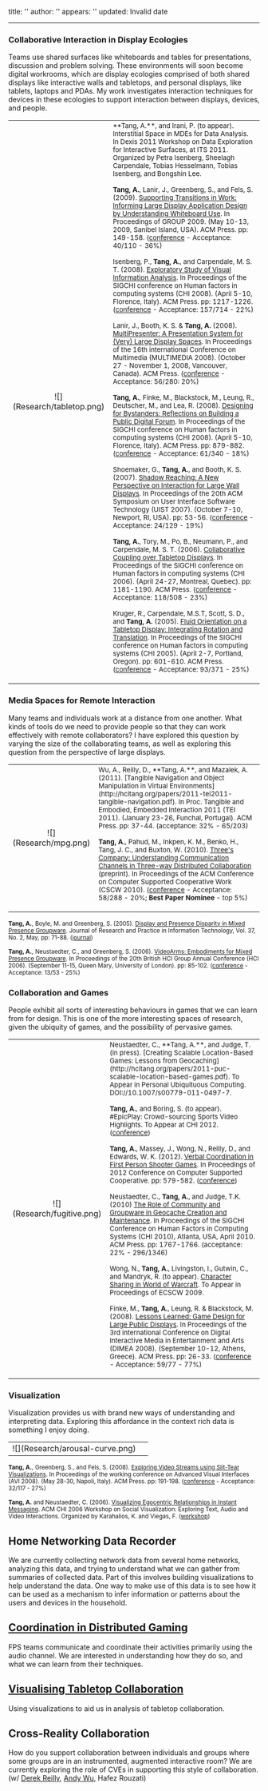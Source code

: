 title: ''
author: ''
appears: ''
updated: Invalid date

---

### Collaborative Interaction in Display Ecologies

Teams use shared surfaces like whiteboards and tables for presentations, discussion and problem solving. These environments will soon become digital workrooms, which are display ecologies comprised of both shared displays like interactive walls and tabletops, and personal displays, like tablets, laptops and PDAs. My work investigates interaction techniques for devices in these ecologies to support interaction between displays, devices, and people.

<table width="100%"><tr><td align="center">![](Research/tabletop.png)</td><td>
<span style="font-size:83%">**Tang, A.**, and Irani, P. (to appear). Interstitial Space in MDEs for Data Analysis. In Dexis 2011 Workshop on Data Exploration for Interactive Surfaces, at ITS 2011. Organized by Petra Isenberg, Sheelagh Carpendale, Tobias Hesselmann, Tobias Isenberg, and Bongshin Lee.</span>

<span style="font-size:83%">**Tang, A.**, Lanir, J., Greenberg, S., and Fels, S. (2009). [Supporting Transitions in Work: Informing Large Display Application Design by Understanding Whiteboard Use](http://hcitang.org/papers/2009-group2009-transitions.pdf). In Proceedings of GROUP 2009. (May 10-13, 2009, Sanibel Island, USA). ACM Press. pp: 149-158. ([conference](http://www.group2009conference.com/) - Acceptance: 40/110 - 36%)</span>

<span style="font-size:83%">Isenberg, P., **Tang, A.**, and Carpendale, M. S. T. (2008). [Exploratory Study of Visual Information Analysis](http://hcitang.org/papers/2008-chi2008-exploratory-study-of-visual-information-analysis.pdf). In Proceedings of the SIGCHI conference on Human factors in computing systems (CHI 2008). (April 5-10, Florence, Italy). ACM Press. pp: 1217-1226. ([conference](http://chi2008.org) - Acceptance: 157/714 - 22%)</span>

<span style="font-size:83%">Lanir, J., Booth, K. S. & **Tang, A.** (2008). [MultiPresenter: A Presentation System for (Very) Large Display Spaces](http://hcitang.org/papers/2008-mm2008-multipresenter-preprint.pdf). In Proceedings of the 16th international Conference on Multimedia (MULTIMEDIA 2008). (October 27 - November 1, 2008, Vancouver, Canada). ACM Press. ([conference](http://www.mcrlab.uottawa.ca/acmmm2008/) - Acceptance: 56/280: 20%)</span>

<span style="font-size:83%">**Tang, A.**, Finke, M., Blackstock, M., Leung, R., Deutscher, M., and Lea, R. (2008). [Designing for Bystanders: Reflections on Building a Public Digital Forum](http://hcitang.org/papers/2008-chi2008-designing-for-bystanders.pdf). In Proceedings of the SIGCHI conference on Human factors in computing systems (CHI 2008). (April 5-10, Florence, Italy). ACM Press. pp: 879-882.([conference](http://chi2008.org) - Acceptance: 61/340 - 18%)</span>

<span style="font-size:83%">Shoemaker, G., **Tang, A.**, and Booth, K. S. (2007). [Shadow Reaching: A New Perspective on Interaction for Large Wall Displays](http://hcitang.org/papers/2007-uist2007-shadow-reaching.pdf). In Proceedings of the 20th ACM Symposium on User Interface Software Technology (UIST 2007). (October 7-10, Newport, RI, USA). pp: 53-56. ([conference](http://www.uist2007.org) - Acceptance: 24/129 - 19%)</span>

<span style="font-size:83%">**Tang, A.**, Tory, M., Po, B., Neumann, P., and Carpendale, M. S. T. (2006). [Collaborative Coupling over Tabletop Displays](http://hcitang.org/papers/2006-chi2006-collaborative-coupling.pdf). In Proceedings of the SIGCHI conference on Human factors in computing systems (CHI 2006). (April 24-27, Montreal, Quebec). pp: 1181-1190. ACM Press. ([conference](http://www.chi2006.org) - Acceptance: 118/508 - 23%)</span>

<span style="font-size:83%">Kruger, R., Carpendale, M.S.T, Scott, S. D., and **Tang, A.** (2005). [Fluid Orientation on a Tabletop Display: Integrating Rotation and Translation](http://hcitang.org/papers/2005-chi2005-rnt.pdf). In Proceedings of the SIGCHI conference on Human factors in computing systems (CHI 2005). (April 2-7, Portland, Oregon). pp: 601-610. ACM Press. ([conference](http://www.chi2005.org/) - Acceptance: 93/371 - 25%)</span></td></tr>
</table>

### Media Spaces for Remote Interaction

Many teams and individuals work at a distance from one another. What kinds of tools do we need to provide people so that they can work effectively with remote collaborators? I have explored this question by varying the size of the collaborating teams, as well as exploring this question from the perspective of large displays.

<table width="100%"><tr><td align="center">![](Research/mpg.png)</td><td>
<span style="font-size:83%">Wu, A., Reilly, D., **Tang, A.**, and Mazalek, A. (2011). [Tangible Navigation and Object Manipulation in Virtual Environments](http://hcitang.org/papers/2011-tei2011-tangible-navigation.pdf). In Proc. Tangible and Embodied, Embedded Interaction 2011 (TEI 2011). (January 23-26, Funchal, Portugal). ACM Press. pp: 37-44. (acceptance: 32% - 65/203)</span>

<span style="font-size:83%">**Tang, A.**, Pahud, M., Inkpen, K. M., Benko, H., Tang, J. C., and Buxton, W. (2010). [Three's Company: Understanding Communication Channels in Three-way Distributed Collaboration](http://hcitang.org/papers/2010-cscw2010-three%27s-company.pdf) (preprint). In Proceedings of the ACM Conference on Computer Supported Cooperative Work (CSCW 2010). ([conference](http://www.cscw2010.org/) - Acceptance: 58/288 - 20%; **Best Paper Nominee** - top 5%)</span>

</td></tr>
</table>

<span style="font-size:83%">**Tang, A.**, Boyle, M. and Greenberg, S. (2005). [Display and Presence Disparity in Mixed Presence Groupware](http://grouplab.cpsc.ucalgary.ca/papers/2005/05-DisplayandPresenceDisparity.AUIC/DisplayandPresenceDisparity-JRPIT-2005.pdf). Journal of Research and Practice in Information Technology, Vol. 37, No. 2, May, pp: 71-88. ([journal](http://www.acs.org.au/jrpit/))</span>

<span style="font-size:83%">**Tang, A.**, Neustaedter, C., and Greenberg, S. (2006). [VideoArms: Embodiments for Mixed Presence Groupware](http://hcitang.org/papers/2006-hci2006-videoarms-embodiments-in-mpg.pdf). In Proceedings of the 20th British HCI Group Annual Conference (HCI 2006). (September 11-15, Queen Mary, University of London). pp: 85-102. ([conference](http://www.bcs-hci.org.uk/hci2006/) - Acceptance: 13/53 - 25%)</span>

### Collaboration and Games

People exhibit all sorts of interesting behaviours in games that we can learn from for design. This is one of the more interesting spaces of research, given the ubiquity of games, and the possibility of pervasive games.

<table><tr><td align="center">![](Research/fugitive.png)</td><td>
<span style="font-size:83%">Neustaedter, C., **Tang, A.**, and Judge, T. (in press). [Creating Scalable Location-Based Games: Lessons from Geocaching](http://hcitang.org/papers/2011-puc-scalable-location-based-games.pdf). To Appear in Personal Ubiquituous Computing. DOI://10.1007/s00779-011-0497-7.</span>

<span style="font-size:83%">**Tang, A.**, and Boring, S. (to appear). #EpicPlay: Crowd-sourcing Sports Video Highlights. To Appear at CHI 2012. ([conference](http://chi2012.acm.org/))</span>

<span style="font-size:83%">**Tang, A.**, Massey, J., Wong, N., Reilly, D., and Edwards, W. K. (2012). [Verbal Coordination in First Person Shooter Games](http://hcitang.org/papers/2012-cscw2012-fps.pdf). In Proceedings of 2012 Conference on Computer Supported Cooperative. pp: 579-582. ([conference](http://cscw2012.org/))</span>

<span style="font-size:83%">Neustaedter, C., **Tang, A.**, and Judge, T.K. (2010) [The Role of Community and Groupware in Geocache Creation and Maintenance](http://hcitang.org/papers/2010-chi2010-geocaching.pdf). In Proceedings of the SIGCHI Conference on Human Factors in Computing Systems (CHI 2010), Atlanta, USA, April 2010. ACM Press. pp: 1767-1766. (acceptance: 22% - 296/1346)</span>

<span style="font-size:83%">Wong, N., **Tang, A.**, Livingston, I., Gutwin, C., and Mandryk, R. (to appear). [Character Sharing in World of Warcraft](http://hcitang.org/papers/2009-ecscw2009-character-sharing.pdf). To Appear in Proceedings of ECSCW 2009.</span>

<span style="font-size:83%">Finke, M., **Tang, A.**, Leung, R. & Blackstock, M. (2008). [Lessons Learned: Game Design for Large Public Displays](http://hcitang.org/papers/2008-dimea2008-lessons-learned.pdf). In Proceedings of the 3rd international Conference on Digital Interactive Media in Entertainment and Arts (DIMEA 2008). (September 10-12, Athens, Greece). ACM Press. pp: 26-33. ([conference](http://www.dimea2008.org/) - Acceptance: 59/77 - 77%)</span>

</td></tr>
</table>

### Visualization

Visualization provides us with brand new ways of understanding and interpreting data. Exploring this affordance in the context rich data is something I enjoy doing.

<table><tr><td align="center">![](Research/arousal-curve.png)</td><td>
</td></tr>
</table>

<span style="font-size:83%">**Tang, A.**, Greenberg, S., and Fels, S. (2008). [Exploring Video Streams using Slit-Tear Visualizations](http://hcitang.org/papers/2008-avi2008-slit-tear.pdf). In Proceedings of the working conference on Advanced Visual Interfaces (AVI 2008). (May 28-30, Napoli, Italy). ACM Press. pp: 191-198. ([conference](http://hci.uniroma1.it/avi2008/) - Acceptance: 32/117 - 27%)</span>

<span style="font-size:83%">**Tang, A.** and Neustaedter, C. (2006). [Visualizing Egocentric Relationships in Instant Messaging](http://hcitang.org/papers/2006-chi2006-visualizing-social-relationships-in-im.pdf). ACM CHI 2006 Workshop on Social Visualization: Exploring Text, Audio and Video Interactions. Organized by Karahalios, K. and Viegas, F. ([workshop](http://social.cs.uiuc.edu/soc-viz.html))</span>

## Home Networking Data Recorder

We are currently collecting network data from several home networks, analyzing this data, and trying to understand what we can gather from summaries of collected data. Part of this involves building visualizations to help understand the data. One way to make use of this data is to see how it can be used as a mechanism to infer information or patterns about the users and devices in the household.

## [Coordination in Distributed Gaming](FPSCoordination.md)

FPS teams communicate and coordinate their activities primarily using the audio channel. We are interested in understanding how they do so, and what we can learn from their techniques.

## [Visualising Tabletop Collaboration](VisTACO.md)

Using visualizations to aid us in analysis of tabletop collaboration.

## Cross-Reality Collaboration

How do you support collaboration between individuals and groups where some groups are in an instrumented, augmented interactive room? We are currently exploring the role of CVEs in supporting this style of collaboration. (w/ [Derek Reilly](http://www.cs.dal.ca/~reilly/), [Andy Wu](http://www.theauk.net/), Hafez Rouzati)
